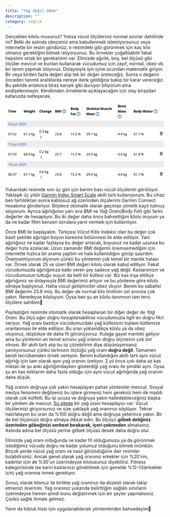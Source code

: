 ```yaml
---
title: "Yağ değil ödem"
description: ""
category: saglik
---
```

Gerçekten kilolu musunuz? Yoksa vücut ölçüleriniz normal sınırlar dahilinde mi? Belki de aslında obezsiniz ama kabullenmek istemiyorsunuz veya internette bir resim gördünüz, o resimdeki gibi görünmek için kaç kilo olmanız gerektiğini bilmek istiyorsunuz. Bu örnekler çoğaltılabilir fakat hepsinin ortak bir gereksinimi var. Elimizde ağırlık, boy, bel ölçüsü gibi ölçüler mevcut ve bunları kullanarak vücudumuz için zayıf, normal, obez vb. bir tanım yapmak istiyoruz. Dolayısıyla işin içine ucundan matematik giriyor. Bir veya birden fazla değeri alıp tek bir değer üreteceğiz. Sonra o değerin önceden tanımlı aralıklarda nereye denk geldiğine bakıp bir karar vereceğiz. Bu şekilde anlatınca biraz karışık gibi duruyor biliyorum ama endişelenmeyin. Kendimden örneklerle açıklayacağım için olay birazdan kafanızda netleşecek.

![](/assets/images/yag-degil-odem-0.png)

Yukarıdaki resimde son üç gün için benim bazı vücüt ölçülerim görülüyor. Yaklaşık üç yıldır [Garmin Index Smart Scale](https://buy.garmin.com/en-US/US/p/530464) akıllı tartı kullanıyorum. Bu cihaz ben tartıldıktan sonra kablosuz ağ üzerinden ölçülerimi Garmin Connect hesabıma gönderiyor. Böylece otomatik olarak geçmişe yönelik kayıt tutmuş oluyorum. Ayrıca ağırlığımın yanı sıra *BMI* ve *Yağ Oranı(Body Fat)* gibi farklı değerler de hesaplıyor. Bu iki değer daha önce bahsettiğim kilolu muyum ya da ne kadar fitim benzeri sorulara yanıt vermek için kullanılıyor.

Önce BMI ile başlayalım. Türkçesi *Vücut Kitle İndeksi* olan bu değer çok basit şekilde ağırlığın boyun karesine bölünmesi ile elde ediliyor. Yani ağırlığınız ne kadar fazlaysa bu değer artacak, boyunuz ne kadar uzunsa bu değer hızla azalacak. Uzun zamandır BMI değerini önemsemediğim için internette hızlıca bir arama yaptım ve hala kullanıldığını görüp şaşırdım. Önemsemiyorum diyorum çünkü bu yöntemin çok temel bir mantık hatası var. Örnek olarak 25 ve üzeri BMI değeri *kilolu* olarak kabul ediliyor. Fakat vücudumuzda ağırlığımıza katkı veren şey sadece yağ değil. Kaslarımızın ve vücudumuzun tuttuğu suyun da belli bir kütlesi var. Biz kas inşa ettikçe ağırlığımız ve dolayısıyla BMI değerimiz artıyor ve bu yönteme göre *kilolu* olmaya başlıyoruz. Hatta vücut geliştiriciler *obez* oluyor. Benim bu sabahki BMI değerim 23.8 imiş. Bu değer de normal kilo limitinin üst sınırına çok yakın. Neredeyse kiloluyum. Oysa ben şu an kilolu tanımının tam tersi ölçülere sahibim🙂

Paylaştığım resimde otomatik olarak hesaplanan bir diğer değer de *Yağ Oranı*. Bu ölçü *eğer doğru hesaplanabilirse* vücudumuzla ilgili en doğru fikri veriyor. Yağ oranı basitçe vücüdumuzdaki yağ kütlesinin toplam kütlemize oranlanması ile elde ediliyor. Bu oran yükseldikçe kilolu ya da obez oluyoruz, düştükçe de daha fit görünüyoruz. Kulağa gayet mantıklı geliyor ama bu yöntemin en temel sorunu yağ oranını doğru ölçmenin çok zor olması. Bir akıllı tartı alıp bu işi çözebilirim diye düşünüyorsanız yanılıyorsunuz çünkü tartınızın ölçtüğü yağ oranı **doğru değil**. Tamamen kendi tecrübemden örnek vereyim. Benim kullandığım akıllı tartı aynı vücut ağırlığı için tam olarak aynı yağ oranını üretiyor. 2 yıl önce çok daha az kas miktarı ile şu anki ağırlığımdayken gösterdiği yağ oranı ile şimdiki aynı. Oysa şu an kas miktarım daha fazla olduğu için aynı vücut ağırlığında yağ oranım daha düşük.

Yağ oranını doğruya çok yakın hesaplayan pahalı yöntemler mevcut. Sosyal medya fenomeni değilseniz bu işlere girmeniz hem gereksiz hem de maddi olarak çok külfetli. Bu işi ucuza ve doğruya yakın halledebileceğiniz başka bir yöntem de mevcut. [Şu sitede](https://www.calculator.net/body-fat-calculator.html) bir yağ oranı hesaplayıcı var. Vücut ölçülerinizi giriyorsunuz ve size yaklaşık yağ oranınızı söylüyor. Tekrar hatırlatayım bu oran da %100 doğru değil ama doğruya yeterince yakın. Bir de bel ölçünüzü doğru almaya dikkat edin. Bu ölçüyü **göbek deliğiniz üzerinden göbeğinizi serbest bırakarak, içeri çekmeden** almalısınız. Aslında adına bel ölçüsü yerine göbek ölçüsü desek daha doğru olur.

Elimizde yağ oranı olduğunda ne kadar fit olduğumuzu ya da görünmek istediğimiz vücuda doğru ne kadar yolumuz olduğunu bilmek mümkün. Birçok yerde vücut yağ oranı ve nasıl göründüğüne dair resimler bulabilirsiniz. Ancak genel olarak yağ oranınız erkekler için %20'nin, kadınlar için de %30'un üzerindeyse kilolusunuz diyebiliriz. Fitness kategorisinde ise karın kaslarınızı görebilmek için genelde %12–13(erkekler için) yağ oranına inmek gerekiyor.

Sonuç olarak kilonuz ile birlikte yağ oranınızı da düzenli olarak takip etmenizi öneririm. Yağ oranınız yukarıda belirttiğim sağlıklı sınırların üzerindeyse hemen şimdi bunu değiştirmek için bir şeyler yapmalısınız. Çünkü sağlık ihmale gelmez.

Yarın da tokluk hissi için uygulanabilecek yöntemlerden bahsedeyim👋
